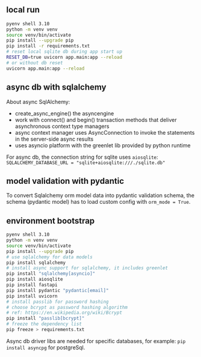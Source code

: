 ## local run

```sh
pyenv shell 3.10
python -m venv venv
source venv/bin/activate
pip install --upgrade pip
pip install -r requirements.txt
# reset local sqlite db during app start up
RESET_DB=true uvicorn app.main:app --reload
# or without db reset
uvicorn app.main:app --reload
```

## async db with sqlalchemy

About async SqlAlchemy:

- create_async_engine() the asyncengine
- work with connect() and begin() transaction methods that deliver
  asynchronous context type managers
- async context manager uses AsyncConnection to invoke the statements
  in the server-side async results
- uses asyncio platform with the greenlet lib provided by python runtime

For async db, the connection string for sqlite uses `aiosqlite`:
`SQLALCHEMY_DATABASE_URL = "sqlite+aiosqlite:///./sqlite.db"`




## model validation with pydantic

To convert Sqlalchemy orm model data into pydantic validation schema,
the schema (pydantic model) has to load custom config with `orm_mode = True`.

## environment bootstrap

```sh
pyenv shell 3.10
python -m venv venv
source venv/bin/activate
pip install --upgrade pip
# use sqlalchemy for data models
pip install sqlalchemy
# install async support for sqlalchemy, it includes greenlet
pip install "sqlalchemy[asyncio]"
pip install aiosqlite
pip install fastapi
pip install pydantic "pydantic[email]"
pip install uvicorn
# install passlib for password hashing
# choose bcrypt as password hashing algorithm
# ref: https://en.wikipedia.org/wiki/Bcrypt
pip install "passlib[bcrypt]"
# freeze the dependency list
pip freeze > requirements.txt
```

Async db driver libs are needed for specific databases, for example:
`pip install asyncpg` for postgreSql.

